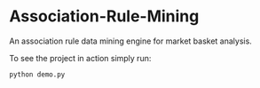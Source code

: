 # Association-Rule-Mining
An association rule data mining engine for market basket analysis.

To see the project in action simply run:

	python demo.py